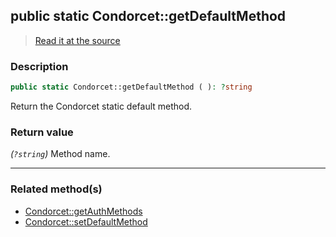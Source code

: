 ## public static Condorcet::getDefaultMethod

> [Read it at the source](https://github.com/julien-boudry/Condorcet/blob/master/src/Condorcet.php#L132)

### Description    

```php
public static Condorcet::getDefaultMethod ( ): ?string
```

Return the Condorcet static default method.
    

### Return value   

*(`?string`)* Method name.


---------------------------------------

### Related method(s)      

* [Condorcet::getAuthMethods](/Docs/api-reference/Condorcet%20Class/Condorcet--getAuthMethods.md)    
* [Condorcet::setDefaultMethod](/Docs/api-reference/Condorcet%20Class/Condorcet--setDefaultMethod.md)    

